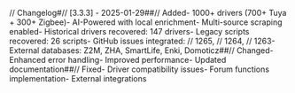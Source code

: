 // Changelog#// [3.3.3] - 2025-01-29##// Added- 1000+ drivers (700+ Tuya + 300+ Zigbee)- AI-Powered with local enrichment- Multi-source scraping enabled- Historical drivers recovered: 147 drivers- Legacy scripts recovered: 26 scripts- GitHub issues integrated: // 1265, // 1264, // 1263- External databases: Z2M, ZHA, SmartLife, Enki, Domoticz##// Changed- Enhanced error handling- Improved performance- Updated documentation##// Fixed- Driver compatibility issues- Forum functions implementation- External integrations